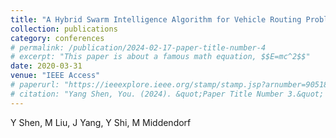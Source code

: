 ```yaml
---
title: "A Hybrid Swarm Intelligence Algorithm for Vehicle Routing Problem with Time Windows"
collection: publications
category: conferences
# permalink: /publication/2024-02-17-paper-title-number-4
# excerpt: "This paper is about a famous math equation, $$E=mc^2$$"
date: 2020-03-31
venue: "IEEE Access"
# paperurl: "https://ieeexplore.ieee.org/stamp/stamp.jsp?arnumber=9051832"
# citation: "Yang Shen, You. (2024). &quot;Paper Title Number 3.&quot; <i>GitHub Journal of Bugs</i>. 1(3)."
---
```


Y Shen, M Liu, J Yang, Y Shi, M Middendorf
